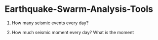 # Earthquake-Swarm-Analysis-Tools

1. How many seismic events every day?


2. How much seismic moment every day? What is the moment 
